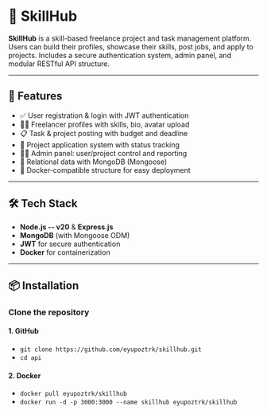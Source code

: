 # 🧠 SkillHub

**SkillHub** is a skill-based freelance project and task management platform. Users can build their profiles, showcase their skills, post jobs, and apply to projects. Includes a secure authentication system, admin panel, and modular RESTful API structure.

---

## 🚀 Features

- ✅ User registration & login with JWT authentication
- 🧑‍💻 Freelancer profiles with skills, bio, avatar upload
- 📋 Task & project posting with budget and deadline
- 📨 Project application system with status tracking
- 🧑‍⚖️ Admin panel: user/project control and reporting
- 🧩 Relational data with MongoDB (Mongoose)
- 🐳 Docker-compatible structure for easy deployment

---

## 🛠️ Tech Stack

- **Node.js -- v20** & **Express.js**
- **MongoDB** (with Mongoose ODM)
- **JWT** for secure authentication
- **Docker** for containerization

---

## 📦 Installation

### Clone the repository

#### 1. GitHub
- `git clone https://github.com/eyupoztrk/skillhub.git`  
- `cd api`

#### 2. Docker
- `docker pull eyupoztrk/skillhub`  
- `docker run -d -p 3000:3000 --name skillhub eyupoztrk/skillhub`




